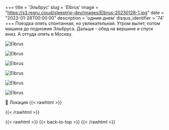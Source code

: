 +++
title = 'Эльбрус'
slug = 'Elbrus'
image = "https://s3.regru.cloud/sleeptrip-dev/images/Elbrus-20230128-1.jpg"
date = "2023-01-28T00:00:00"
description = 'одним днем'
disqus_identifier = '74'
+++
Поездка опять спонтанная, но увлекательная. Утром вылет, потом машина до подножия Эльбруса. Дальше - обед на вершине и спуск вниз. А оттуда опять в Москву.

![Elbrus](https://s3.regru.cloud/sleeptrip-dev/images/Elbrus-20230128-2.jpg)

![Elbrus](https://s3.regru.cloud/sleeptrip-dev/images/Elbrus-20230128-3.jpg)

![Elbrus](https://s3.regru.cloud/sleeptrip-dev/images/Elbrus-20230128-4.jpg)

![Elbrus](https://s3.regru.cloud/sleeptrip-dev/images/Elbrus-20230128-5.jpg)

![Elbrus](https://s3.regru.cloud/sleeptrip-dev/images/Elbrus-20230128-6.jpg)

![Elbrus](https://s3.regru.cloud/sleeptrip-dev/images/Elbrus-20230128-7.jpg)

📍 Локация
{{< rawhtml >}}
<div class="yandex-map-container">
<script type="text/javascript" charset="utf-8" async src="https://api-maps.yandex.ru/services/constructor/1.0/js/?um=constructor%3A1bc6b865af3c8cb3776fe2736ae81c8cdae66a84782b1193a77582d2af51762e&amp;width=800&amp;height=400&amp;lang=ru_RU&amp;scroll=true"></script>
</div>
{{< /rawhtml >}}

{{< rawhtml >}}
{{< back-to-top >}}
{{< /rawhtml >}}